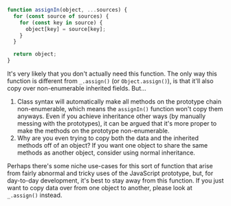 ```javascript
function assignIn(object, ...sources) {
  for (const source of sources) {
    for (const key in source) {
      object[key] = source[key];
    }
  }

  return object;
}
```

It's very likely that you don't actually need this function. The only way this function is different from `_.assign()` (or `Object.assign()`), is that it'll also copy over non-enumerable inherited fields. But...
1. Class syntax will automatically make all methods on the prototype chain non-enumerable, which means the `assignIn()` function won't copy them anyways. Even if you achieve inheritance other ways (by manually messing with the prototypes), it can be argued that it's more proper to make the methods on the prototype non-enumerable.
2. Why are you even trying to copy both the data and the inherited methods off of an object? If you want one object to share the same methods as another object, consider using normal inheritance.

Perhaps there's some niche use-cases for this sort of function that arise from fairly abnormal and tricky uses of the JavaScript prototype, but, for day-to-day development, it's best to stay away from this function. If you just want to copy data over from one object to another, please look at `_.assign()` instead.
